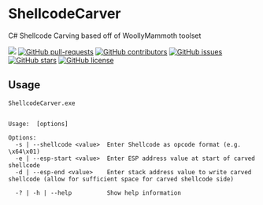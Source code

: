 # ShellcodeCarver
C# Shellcode Carving based off of WoollyMammoth toolset

![](https://img.shields.io/maintenance/yes/2021.svg)
[![GitHub pull-requests](https://img.shields.io/github/issues-pr/ins1gn1a/ShellcodeCarver.svg)](https://GitHub.com/ins1gn1a/ShellcodeCarver/pulls/)
[![GitHub contributors](https://img.shields.io/github/contributors/ins1gn1a/ShellcodeCarver.svg)](https://GitHub.com/ins1gn1a/ShellcodeCarver/graphs/contributors/)
[![GitHub issues](https://img.shields.io/github/issues/ins1gn1a/ShellcodeCarver)](https://github.com/ins1gn1a/ShellcodeCarver/issues)
[![GitHub stars](https://img.shields.io/github/stars/ins1gn1a/ShellcodeCarver)](https://github.com/ins1gn1a/ShellcodeCarver/stargazers)
[![GitHub license](https://img.shields.io/github/license/ins1gn1a/ShellcodeCarver)](https://github.com/ins1gn1a/ShellcodeCarver/blob/master/LICENSE)

## Usage

```
ShellcodeCarver.exe


Usage:  [options]

Options:
  -s | --shellcode <value>  Enter Shellcode as opcode format (e.g. \x64\x01)
  -e | --esp-start <value>  Enter ESP address value at start of carved shellcode
  -d | --esp-end <value>    Enter stack address value to write carved shellcode (allow for sufficient space for carved shellcode side)

  -? | -h | --help          Show help information
  ```
